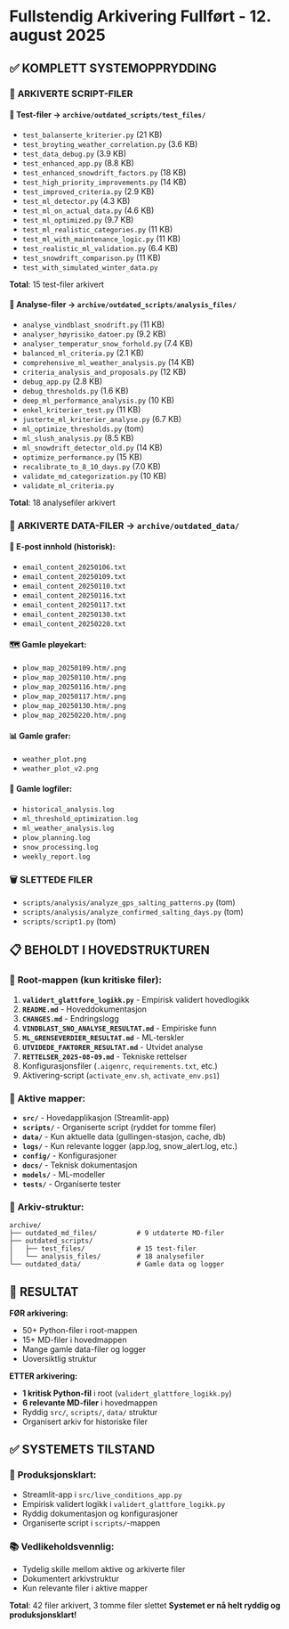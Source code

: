 # Fullstendig Arkivering Fullført - 12. august 2025

## ✅ **KOMPLETT SYSTEMOPPRYDDING**

### 📂 **ARKIVERTE SCRIPT-FILER**

#### 🧪 **Test-filer** → `archive/outdated_scripts/test_files/`
- `test_balanserte_kriterier.py` (21 KB)
- `test_broyting_weather_correlation.py` (3.6 KB)
- `test_data_debug.py` (3.9 KB)
- `test_enhanced_app.py` (8.8 KB)
- `test_enhanced_snowdrift_factors.py` (18 KB)
- `test_high_priority_improvements.py` (14 KB)
- `test_improved_criteria.py` (2.9 KB)
- `test_ml_detector.py` (4.3 KB)
- `test_ml_on_actual_data.py` (4.6 KB)
- `test_ml_optimized.py` (9.7 KB)
- `test_ml_realistic_categories.py` (11 KB)
- `test_ml_with_maintenance_logic.py` (11 KB)
- `test_realistic_ml_validation.py` (6.4 KB)
- `test_snowdrift_comparison.py` (11 KB)
- `test_with_simulated_winter_data.py`

**Total**: 15 test-filer arkivert

#### 🔬 **Analyse-filer** → `archive/outdated_scripts/analysis_files/`
- `analyse_vindblast_snodrift.py` (11 KB)
- `analyser_høyrisiko_datoer.py` (9.2 KB)
- `analyser_temperatur_snow_forhold.py` (7.4 KB)
- `balanced_ml_criteria.py` (2.1 KB)
- `comprehensive_ml_weather_analysis.py` (14 KB)
- `criteria_analysis_and_proposals.py` (12 KB)
- `debug_app.py` (2.8 KB)
- `debug_thresholds.py` (1.6 KB)
- `deep_ml_performance_analysis.py` (10 KB)
- `enkel_kriterier_test.py` (11 KB)
- `justerte_ml_kriterier_analyse.py` (6.7 KB)
- `ml_optimize_thresholds.py` (tom)
- `ml_slush_analysis.py` (8.5 KB)
- `ml_snowdrift_detector_old.py` (14 KB)
- `optimize_performance.py` (15 KB)
- `recalibrate_to_8_10_days.py` (7.0 KB)
- `validate_md_categorization.py` (10 KB)
- `validate_ml_criteria.py`

**Total**: 18 analysefiler arkivert

### 📄 **ARKIVERTE DATA-FILER** → `archive/outdated_data/`

#### 📧 **E-post innhold (historisk):**
- `email_content_20250106.txt`
- `email_content_20250109.txt`
- `email_content_20250110.txt`
- `email_content_20250116.txt`
- `email_content_20250117.txt`
- `email_content_20250130.txt`
- `email_content_20250220.txt`

#### 🗺️ **Gamle pløyekart:**
- `plow_map_20250109.htm/.png`
- `plow_map_20250110.htm/.png`
- `plow_map_20250116.htm/.png`
- `plow_map_20250117.htm/.png`
- `plow_map_20250130.htm/.png`
- `plow_map_20250220.htm/.png`

#### 📊 **Gamle grafer:**
- `weather_plot.png`
- `weather_plot_v2.png`

#### 📝 **Gamle logfiler:**
- `historical_analysis.log`
- `ml_threshold_optimization.log`
- `ml_weather_analysis.log`
- `plow_planning.log`
- `snow_processing.log`
- `weekly_report.log`

### 🗑️ **SLETTEDE FILER**
- `scripts/analysis/analyze_gps_salting_patterns.py` (tom)
- `scripts/analysis/analyze_confirmed_salting_days.py` (tom)
- `scripts/script1.py` (tom)

## 📋 **BEHOLDT I HOVEDSTRUKTUREN**

### 📄 **Root-mappen (kun kritiske filer):**
1. **`validert_glattfore_logikk.py`** - Empirisk validert hovedlogikk
2. **`README.md`** - Hoveddokumentasjon
3. **`CHANGES.md`** - Endringslogg
4. **`VINDBLAST_SNO_ANALYSE_RESULTAT.md`** - Empiriske funn
5. **`ML_GRENSEVERDIER_RESULTAT.md`** - ML-terskler
6. **`UTVIDEDE_FAKTORER_RESULTAT.md`** - Utvidet analyse
7. **`RETTELSER_2025-08-09.md`** - Tekniske rettelser
8. Konfigurasjonsfiler (`.aigenrc`, `requirements.txt`, etc.)
9. Aktivering-script (`activate_env.sh`, `activate_env.ps1`)

### 📂 **Aktive mapper:**
- **`src/`** - Hovedapplikasjon (Streamlit-app)
- **`scripts/`** - Organiserte script (ryddet for tomme filer)
- **`data/`** - Kun aktuelle data (gullingen-stasjon, cache, db)
- **`logs/`** - Kun relevante logger (app.log, snow_alert.log, etc.)
- **`config/`** - Konfigurasjoner
- **`docs/`** - Teknisk dokumentasjon
- **`models/`** - ML-modeller
- **`tests/`** - Organiserte tester

### 📁 **Arkiv-struktur:**
```
archive/
├── outdated_md_files/          # 9 utdaterte MD-filer
├── outdated_scripts/
│   ├── test_files/             # 15 test-filer
│   └── analysis_files/         # 18 analysefiler
└── outdated_data/              # Gamle data og logger
```

## 🎯 **RESULTAT**

**FØR arkivering:**
- 50+ Python-filer i root-mappen
- 15+ MD-filer i hovedmappen
- Mange gamle data-filer og logger
- Uoversiktlig struktur

**ETTER arkivering:**
- **1 kritisk Python-fil** i root (`validert_glattfore_logikk.py`)
- **6 relevante MD-filer** i hovedmappen
- Ryddig `src/`, `scripts/`, `data/` struktur
- Organisert arkiv for historiske filer

## ✅ **SYSTEMETS TILSTAND**

### 🚀 **Produksjonsklart:**
- Streamlit-app i `src/live_conditions_app.py`
- Empirisk validert logikk i `validert_glattfore_logikk.py`
- Ryddig dokumentasjon og konfigurasjoner
- Organiserte script i `scripts/`-mappen

### 📚 **Vedlikeholdsvennlig:**
- Tydelig skille mellom aktive og arkiverte filer
- Dokumentert arkivstruktur
- Kun relevante filer i aktive mapper

**Total**: 42 filer arkivert, 3 tomme filer slettet
**Systemet er nå helt ryddig og produksjonsklart!**
